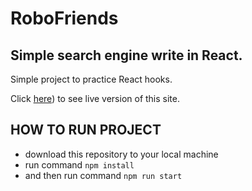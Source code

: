 
# RoboFriends

## Simple search engine write in React.

Simple project to practice React hooks.

Click [here](https://kamilwawrzynczuk.github.io/robofriends2/)) to see live version of this site.

## HOW TO RUN PROJECT

- download this repository to your local machine
- run command
  <code>npm install</code>
- and then run command 
  <code>npm run start</code>
